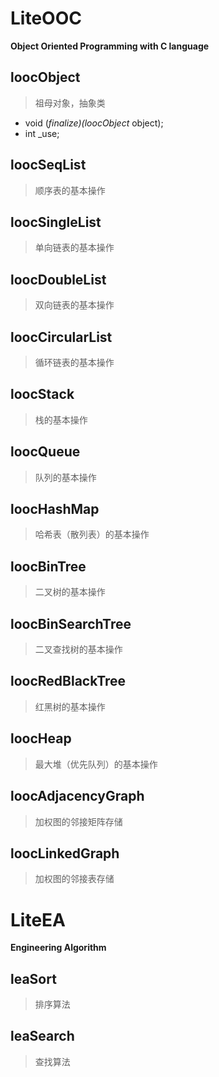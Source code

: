 # LiteOOC
**Object Oriented Programming with C language**

## loocObject
>祖母对象，抽象类
* void (*finalize)(loocObject* object);
* int _use;

## loocSeqList
>顺序表的基本操作

## loocSingleList
>单向链表的基本操作

## loocDoubleList
>双向链表的基本操作

## loocCircularList
>循环链表的基本操作

## loocStack
>栈的基本操作

## loocQueue
>队列的基本操作

## loocHashMap
>哈希表（散列表）的基本操作

## loocBinTree
>二叉树的基本操作

## loocBinSearchTree
>二叉查找树的基本操作

## loocRedBlackTree
>红黑树的基本操作

## loocHeap
>最大堆（优先队列）的基本操作

## loocAdjacencyGraph
>加权图的邻接矩阵存储

## loocLinkedGraph
>加权图的邻接表存储

# LiteEA
**Engineering Algorithm**

## leaSort
>排序算法

## leaSearch
>查找算法